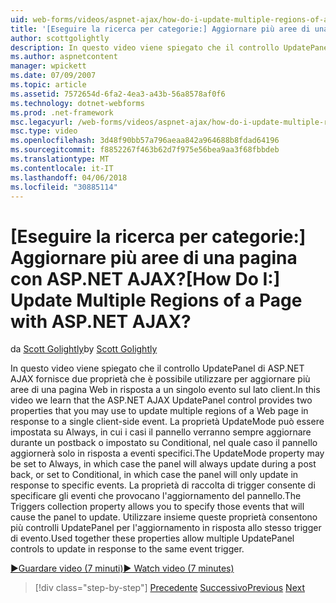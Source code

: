 ```yaml
---
uid: web-forms/videos/aspnet-ajax/how-do-i-update-multiple-regions-of-a-page-with-aspnet-ajax
title: '[Eseguire la ricerca per categorie:] Aggiornare più aree di una pagina con ASP.NET AJAX? | Microsoft Docs'
author: scottgolightly
description: In questo video viene spiegato che il controllo UpdatePanel di ASP.NET AJAX fornisce due proprietà che è possibile utilizzare per aggiornare più aree di una pagina Web in risposta...
ms.author: aspnetcontent
manager: wpickett
ms.date: 07/09/2007
ms.topic: article
ms.assetid: 7572654d-6fa2-4ea3-a43b-56a8578af0f6
ms.technology: dotnet-webforms
ms.prod: .net-framework
msc.legacyurl: /web-forms/videos/aspnet-ajax/how-do-i-update-multiple-regions-of-a-page-with-aspnet-ajax
msc.type: video
ms.openlocfilehash: 3d48f90bb57a796aeaa842a964688b8fdad64196
ms.sourcegitcommit: f8852267f463b62d7f975e56bea9aa3f68fbbdeb
ms.translationtype: MT
ms.contentlocale: it-IT
ms.lasthandoff: 04/06/2018
ms.locfileid: "30885114"
---
```

<a name="how-do-i-update-multiple-regions-of-a-page-with-aspnet-ajax"></a><span data-ttu-id="18b8c-104">[Eseguire la ricerca per categorie:] Aggiornare più aree di una pagina con ASP.NET AJAX?</span><span class="sxs-lookup"><span data-stu-id="18b8c-104">[How Do I:] Update Multiple Regions of a Page with ASP.NET AJAX?</span></span>
====================
<span data-ttu-id="18b8c-105">da [Scott Golightly](https://github.com/scottgolightly)</span><span class="sxs-lookup"><span data-stu-id="18b8c-105">by [Scott Golightly](https://github.com/scottgolightly)</span></span>

<span data-ttu-id="18b8c-106">In questo video viene spiegato che il controllo UpdatePanel di ASP.NET AJAX fornisce due proprietà che è possibile utilizzare per aggiornare più aree di una pagina Web in risposta a un singolo evento sul lato client.</span><span class="sxs-lookup"><span data-stu-id="18b8c-106">In this video we learn that the ASP.NET AJAX UpdatePanel control provides two properties that you may use to update multiple regions of a Web page in response to a single client-side event.</span></span> <span data-ttu-id="18b8c-107">La proprietà UpdateMode può essere impostata su Always, in cui i casi il pannello verranno sempre aggiornare durante un postback o impostato su Conditional, nel quale caso il pannello aggiornerà solo in risposta a eventi specifici.</span><span class="sxs-lookup"><span data-stu-id="18b8c-107">The UpdateMode property may be set to Always, in which case the panel will always update during a post back, or set to Conditional, in which case the panel will only update in response to specific events.</span></span> <span data-ttu-id="18b8c-108">La proprietà di raccolta di trigger consente di specificare gli eventi che provocano l'aggiornamento del pannello.</span><span class="sxs-lookup"><span data-stu-id="18b8c-108">The Triggers collection property allows you to specify those events that will cause the panel to update.</span></span> <span data-ttu-id="18b8c-109">Utilizzare insieme queste proprietà consentono più controlli UpdatePanel per l'aggiornamento in risposta allo stesso trigger di evento.</span><span class="sxs-lookup"><span data-stu-id="18b8c-109">Used together these properties allow multiple UpdatePanel controls to update in response to the same event trigger.</span></span>

[<span data-ttu-id="18b8c-110">&#9654;Guardare video (7 minuti)</span><span class="sxs-lookup"><span data-stu-id="18b8c-110">&#9654; Watch video (7 minutes)</span></span>](https://channel9.msdn.com/Blogs/ASP-NET-Site-Videos/how-do-i-update-multiple-regions-of-a-page-with-aspnet-ajax)

> [!div class="step-by-step"]
> <span data-ttu-id="18b8c-111">[Precedente](how-do-i-implement-the-ajax-after-processing-pattern.md)
> [Successivo](how-do-i-choose-between-methods-of-ajax-page-updates.md)</span><span class="sxs-lookup"><span data-stu-id="18b8c-111">[Previous](how-do-i-implement-the-ajax-after-processing-pattern.md)
[Next](how-do-i-choose-between-methods-of-ajax-page-updates.md)</span></span>
